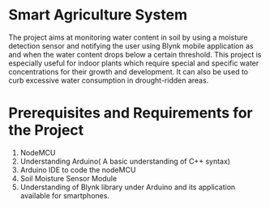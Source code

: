 # Smart Agriculture System 
The project aims at monitoring water content in soil by using a moisture detection sensor and notifying the user using Blynk mobile application as and when the water content drops below a certain threshold. This project is especially useful for indoor plants which require special and specific water concentrations for their growth and development. It can also be used to curb excessive water consumption in drought-ridden areas.

# Prerequisites and Requirements for the Project
1. NodeMCU
2. Understanding Arduino( A basic understanding of C++ syntax)
3. Arduino IDE to code the nodeMCU
4. Soil Moisture Sensor Module
5. Understanding of Blynk library under Arduino and its application available for smartphones.
